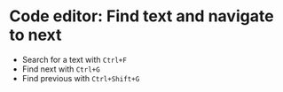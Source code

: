 # Code editor: Find text and navigate to next

- Search for a text with `Ctrl+F`
- Find next with `Ctrl+G`
- Find previous with `Ctrl+Shift+G`
